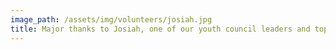 ```yaml
---
image_path: /assets/img/volunteers/josiah.jpg
title: Major thanks to Josiah, one of our youth council leaders and top volunteer at Community Forge.
---
```

